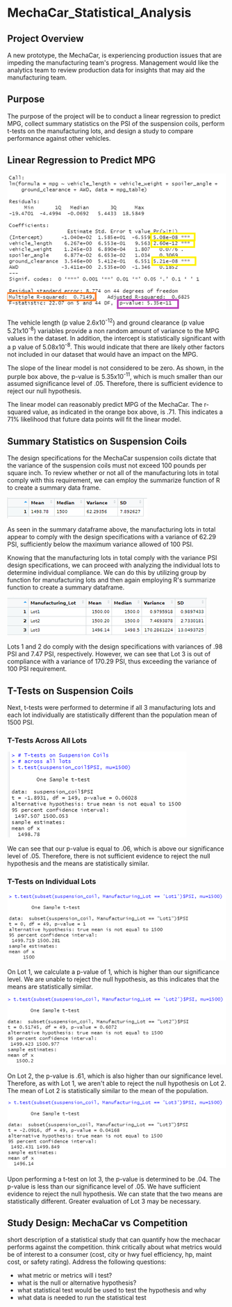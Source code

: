 # MechaCar_Statistical_Analysis

## Project Overview
A new prototype, the MechaCar, is experiencing production issues that are impeding the manufacturing team's progress.  Management would like the analytics team to review production data for insights that may aid the manufacturing team.

## Purpose
The purpose of the project will be to conduct a linear regression to predict MPG, collect summary statistics on the PSI of the suspension coils, perform t-tests on the manufacturing lots, and design a study to compare performance against other vehicles.

## Linear Regression to Predict MPG

![Multiple_Linear_Regression](Resources/Multiple_linear_regression.png)

The vehicle length (p value 2.6x10<sup>-12</sup>) and ground clearance (p value 5.21x10<sup>-8</sup>) variables provide a non random amount of variance to the MPG values in the dataset.  In addition, the intercept is statistically significant with a p value of 5.08x10<sup>-8</sup>.  This would indicate that there are likely other factors not included in our dataset that would have an impact on the MPG.

The slope of the linear model is not considered to be zero.  As shown, in the purple box above, the p-value is 5.35x10<sup>-11</sup>, which is much smaller than our assumed significance level of .05.  Therefore, there is sufficient evidence to reject our null hypothesis.

The linear model can reasonably predict MPG of the MechaCar.  The r-squared value, as indicated in the orange box above, is .71.  This indicates a 71% likelihood that future data points will fit the linear model.

## Summary Statistics on Suspension Coils

The design specifications for the MechaCar suspension coils dictate that the variance of the suspension coils must not exceed 100 pounds per square inch. To review whether or not all of the manufacturing lots in total comply with this requirement, we can employ the summarize function of R to create a summary data frame.

![table_summary](Resources/table_summary.png)

As seen in the summary dataframe above, the manufacturing lots in total appear to comply with the design specifications with a variance of 62.29 PSI, sufficiently below the maximum variance allowed of 100 PSI.

Knowing that the manufacturing lots in total comply with the variance PSI design specifications, we can proceed with analyzing the individual lots to determine individual compliance.  We can do this by utilizing group by function for manufacturing lots and then again employing R's summarize function to create a summary dataframe.

![lot_summary](Resources/lot_summary.png)

Lots 1 and 2 do comply with the design specifications with variances of .98 PSI and 7.47 PSI, respectively.  However, we can see that Lot 3 is out of compliance with a variance of 170.29 PSI, thus exceeding the variance of 100 PSI requirement.

## T-Tests on Suspension Coils

Next, t-tests were performed to determine if all 3 manufacturing lots and each lot individually are statistically different than the population mean of 1500 PSI.

### T-Tests Across All Lots

![t_test_all](Resources/t_test_all.png)

We can see that our p-value is equal to .06, which is above our significance level of .05.  Therefore, there is not sufficient evidence to reject the null hypothesis and the means are statistically similar.

### T-Tests on Individual Lots

![t_test_lot1](Resources/t_test_lot1.png)

On Lot 1, we calculate a p-value of 1, which is higher than our significance level.  We are unable to reject the null hypothesis, as this indicates that the means are statistically similar.

![t_test_lot2](Resources/t_test_lot2.png)

On Lot 2, the p-value is .61, which is also higher than our significance level.  Therefore, as with Lot 1, we aren't able to reject the null hypothesis on Lot 2.  The mean of Lot 2 is statistically similar to the mean of the population.

![t_test_lot3](Resources/t_test_lot3.png)

Upon performing a t-test on lot 3, the p-value is determined to be .04.  The p-value is less than our significance level of .05.  We have sufficient evidence to reject the null hypothesis.  We can state that the two means are statistically different.  Greater evaluation of Lot 3 may be necessary.

## Study Design: MechaCar vs Competition
short description of a statistical study that can quantify how the mechacar performs against the competition.  think critically about what metrics would be of interest to a consumer (cost, city or hwy fuel efficiency, hp, maint cost, or safety rating).  Address the following questions:
 - what metric or metrics will i test?
 - what is the null or alternative hypothesis?
 - what statistical test would be used to test the hypothesis and why
 - what data is needed to run the statistical test
 
